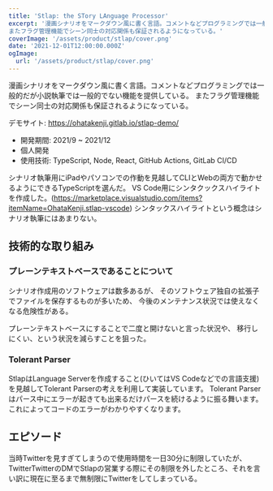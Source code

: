 ```yaml
---
title: 'Stlap: the STory LAnguage Processor'
excerpt: '漫画シナリオをマークダウン風に書く言語。コメントなどプログラミングでは一般的だが小説執筆では一般的でない機能を提供している。
またフラグ管理機能でシーン同士の対応関係も保証されるようになっている。'
coverImage: '/assets/product/stlap/cover.png'
date: '2021-12-01T12:00:00.000Z'
ogImage:
  url: '/assets/product/stlap/cover.png'
---
```


漫画シナリオをマークダウン風に書く言語。コメントなどプログラミングでは一般的だが小説執筆では一般的でない機能を提供している。
またフラグ管理機能でシーン同士の対応関係も保証されるようになっている。

デモサイト: https://ohatakenji.gitlab.io/stlap-demo/

- 開発期間: 2021/9 ~ 2021/12
- 個人開発
- 使用技術: TypeScript, Node, React, GitHub Actions, GitLab CI/CD

シナリオ執筆用にiPadやパソコンでの作動を見越してCLIとWebの両方で動かせるようにできるTypeScriptを選んだ。
VS Code用にシンタクックスハイライトを作成した。(https://marketplace.visualstudio.com/items?itemName=OhataKenji.stlap-vscode)
シンタックスハイライトという概念はシナリオ執筆にはあまりない。

## 技術的な取り組み

### プレーンテキストベースであることについて
シナリオ作成用のソフトウェアは数多あるが、
そのソフトウェア独自の拡張子でファイルを保存するものが多いため、
今後のメンテナンス状況では使えなくなる危険性がある。

プレーンテキストベースにすることで二度と開けないと言った状況や、
移行しにくい、という状況を減らすことを狙った。

### Tolerant Parser

StlapはLanguage Serverを作成すること(ひいてはVS Codeなどでの言語支援)
を見越してTolerant Parserの考えを利用して実装しています。
Tolerant Parserはパース中にエラーが起きても出来るだけパースを続けるように振る舞います。
これによってコードのエラーがわかりやすくなります。

## エピソード

当時Twitterを見すぎてしまうので使用時間を一日30分に制限していたが、TwitterTwitterのDMでStlapの営業する際にその制限を外したところ、それを言い訳に現在に至るまで無制限にTwitterをしてしまっている。